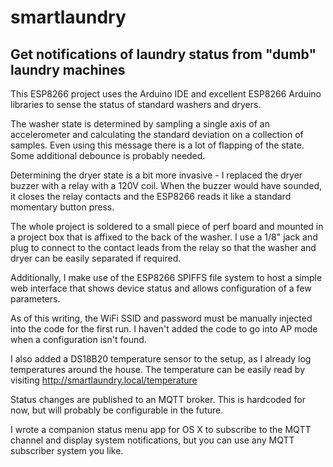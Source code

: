 # smartlaundry
## Get notifications of laundry status from "dumb" laundry machines

This ESP8266 project uses the Arduino IDE and excellent ESP8266 Arduino libraries to sense the status of standard washers and dryers.

The washer state is determined by sampling a single axis of an accelerometer and calculating the standard deviation on a collection of samples. Even using this message there is a lot of flapping of the state. Some additional debounce is probably needed.

Determining the dryer state is a bit more invasive - I replaced the dryer buzzer with a relay with a 120V coil. When the buzzer would have sounded, it closes the relay contacts and the ESP8266 reads it like a standard momentary button press.

The whole project is soldered to a small piece of perf board and mounted in a project box that is affixed to the back of the washer. I use a 1/8" jack and plug to connect to the contact leads from the relay so that the washer and dryer can be easily separated if required.

Additionally, I make use of the ESP8266 SPIFFS file system to host a simple web interface that shows device status and allows configuration of a few parameters.

As of this writing, the WiFi SSID and password must be manually injected into the code for the first run. I haven't added the code to go into AP mode when a configuration isn't found.

I also added a DS18B20 temperature sensor to the setup, as I already log temperatures around the house. The temperature can be easily read by visiting http://smartlaundry.local/temperature

Status changes are published to an MQTT broker. This is hardcoded for now, but will probably be configurable in the future.

I wrote a companion status menu app for OS X to subscribe to the MQTT channel and display system notifications, but you can use any MQTT subscriber system you like.
